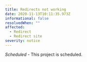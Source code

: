 ```yaml
---
title: Redirects not working
date: 2020-11-13T10:11:35.973Z
informational: false
resolvedWhen: ""
affected:
  - Redirect
  - Redirect site
severity: notice
---
```

*Scheduled -* This project is scheduled.